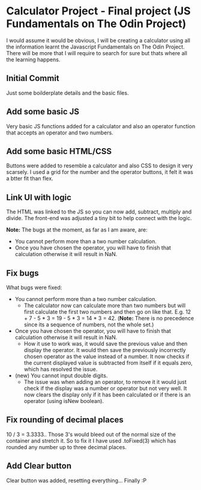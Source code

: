 # Calculator Project - Final project (JS Fundamentals on The Odin Project)

I would assume it would be obvious, I will be creating a calculator using all the information learnt the Javascript Fundamentals on The Odin Project. There will be more that I will require to search for sure but thats where all the learning happens.

## Initial Commit

Just some boilderplate details and the basic files.

## Add some basic JS

Very basic JS functions added for a calculator and also an operator function that accepts an operator and two numbers.

## Add some basic HTML/CSS

Buttons were added to resemble a calculator and also CSS to design it very scarsely. I used a grid for the number and the operator buttons, it felt it was a btter fit than flex.

## Link UI with logic

The HTML was linked to the JS so you can now add, subtract, multiply and divide. The front-end was adjusted a tiny bit to help connect with the logic.

**Note:** The bugs at the moment, as far as I am aware, are:

- You cannot perform more than a two number calculation.
- Once you have chosen the operator, you will have to finish that calculation otherwise it will result in NaN.

## Fix bugs

What bugs were fixed:

- You cannot perform more than a two number calculation.
  - The calculator now can calculate more than two numbers but will first calculate the first two numbers and then go on like that. E.g. 12 + 7 - 5 * 3 = 19 - 5 * 3 = 14 * 3 = 42. (**Note:** There is no precedence since its a sequence of numbers, not the whole set.)
- Once you have chosen the operator, you will have to finish that calculation otherwise it will result in NaN.
  - How it use to work was, it would save the previous value and then display the operator. It would then save the previously incorrectly chosen operator as the value instead of a number. It now checks if the current displayed value is subtracted from itself if it equals zero, which has resolved the issue.
- (new) You cannot input double digits.
  - The issue was when adding an operator, to remove it it would just check if the display was a number or operator but not very well. It now clears the display only if it has been calculated or if there is an operator (using isNew boolean).

## Fix rounding of decimal places

10 / 3 = 3.3333.. Those 3's would bleed out of the normal size of the container and stretch it. So to fix it I have used .toFixed(3) which has rounded any number up to three decimal places.

## Add Clear button

Clear button was added, resetting everything... Finally :P